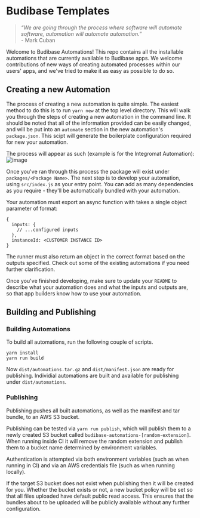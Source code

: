 # Budibase Templates

> *“We are going through the process where software will automate software, automation will automate automation.”*<br>
> -&nbsp;Mark Cuban


Welcome to Budibase Automations! This repo contains all the installable automations that are currently available to Budibase apps.
We welcome contributions of new ways of creating automated processes within our users' apps, and we've tried to make it 
as easy as possible to do so.

## Creating a new Automation

The process of creating a new automation is quite simple. The easiest method to do this is to run `yarn new` at the 
top level directory. This will walk you through the steps of creating a new automation in the command line. It should be 
noted that all of the information provided can be easily changed, and will be put into an `automate` section in the new automation's
`package.json`. This scipt will generate the boilerplate configuration required for new your automation.

The process will appear as such (example is for the Integromat Automation):
![image](https://user-images.githubusercontent.com/4407001/93998672-c45e8900-fd8c-11ea-90ff-032550ee9d9f.png)

Once you've ran through this process the package will exist under `packages/<Package Name>`.
The next step is to develop your automation, using `src/index.js` as your entry point. You can add as many
dependencies as you require - they'll be automatically bundled with your automation.

Your automation must export an async function with takes a single object parameter of format:
```
{
  inputs: {
    // ...configured inputs
  },
  instanceId: <CUSTOMER INSTANCE ID>
}
```
The runner must also return an object in the correct format based on the outputs specified. Check out some of the
existing automations if you need further clarification.

Once you've finished developing, make sure to update your `README` to describe what your automation does and what the inputs
and outputs are, so that app builders know how to use your automation.

## Building and Publishing

### Building Automations

To build all automations, run the following couple of scripts.

```
yarn install
yarn run build
```

Now `dist/automations.tar.gz` and `dist/manifest.json` are ready for publishing.
Individial automations are built and available for publishing under `dist/automations`.

### Publishing

Publishing pushes all built automations, as well as the manifest and tar bundle, to an AWS S3 bucket.

Publishing can be tested via `yarn run publish`, which will publish them to a newly created S3 bucket
called `budibase-automations-[random-extension]`. When running inside CI it will remove the random extension and
publish them to a bucket name determined by environment variables.

Authentication is attempted via both environment variables (such as when running in CI) and via an AWS
credentials file (such as when running locally).

If the target S3 bucket does not exist when publishing then it will be created for you. Whether the bucket exists
or not, a new bucket policy will be set so that all files uploaded have default public read access. This
ensures that the bundles about to be uploaded will be publicly available without any further configuration.
